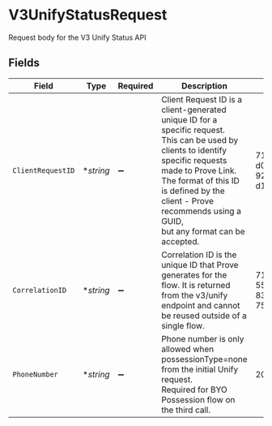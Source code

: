 # V3UnifyStatusRequest

Request body for the V3 Unify Status API


## Fields

| Field                                                                                                                                                                                                                                                                   | Type                                                                                                                                                                                                                                                                    | Required                                                                                                                                                                                                                                                                | Description                                                                                                                                                                                                                                                             | Example                                                                                                                                                                                                                                                                 |
| ----------------------------------------------------------------------------------------------------------------------------------------------------------------------------------------------------------------------------------------------------------------------- | ----------------------------------------------------------------------------------------------------------------------------------------------------------------------------------------------------------------------------------------------------------------------- | ----------------------------------------------------------------------------------------------------------------------------------------------------------------------------------------------------------------------------------------------------------------------- | ----------------------------------------------------------------------------------------------------------------------------------------------------------------------------------------------------------------------------------------------------------------------- | ----------------------------------------------------------------------------------------------------------------------------------------------------------------------------------------------------------------------------------------------------------------------- |
| `ClientRequestID`                                                                                                                                                                                                                                                       | **string*                                                                                                                                                                                                                                                               | :heavy_minus_sign:                                                                                                                                                                                                                                                      | Client Request ID is a client-generated unique ID for a specific request.<br/>This can be used by clients to identify specific requests made to Prove Link.<br/>The format of this ID is defined by the client - Prove recommends using a GUID,<br/>but any format can be accepted. | 71010d88-d0e7-4a24-9297-d1be6fefde81                                                                                                                                                                                                                                    |
| `CorrelationID`                                                                                                                                                                                                                                                         | **string*                                                                                                                                                                                                                                                               | :heavy_minus_sign:                                                                                                                                                                                                                                                      | Correlation ID is the unique ID that Prove generates for the flow. It is returned<br/>from the v3/unify endpoint and cannot be reused outside of a single flow.                                                                                                         | 713189b8-5555-4b08-83ba-75d08780aebd                                                                                                                                                                                                                                    |
| `PhoneNumber`                                                                                                                                                                                                                                                           | **string*                                                                                                                                                                                                                                                               | :heavy_minus_sign:                                                                                                                                                                                                                                                      | Phone number is only allowed when possessionType=none from the initial Unify request.<br/>Required for BYO Possession flow on the third call.                                                                                                                           | 2001004011                                                                                                                                                                                                                                                              |